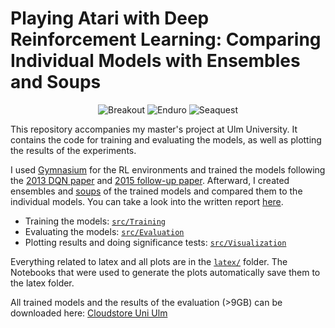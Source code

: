 # Playing Atari with Deep Reinforcement Learning: Comparing Individual Models with Ensembles and Soups

<div align='center'>

![Breakout](https://gymnasium.farama.org/_images/breakout.gif)
![Enduro](https://gymnasium.farama.org/_images/enduro.gif)
![Seaquest](https://gymnasium.farama.org/_images/seaquest.gif)

</div>

This repository accompanies my master's project at Ulm University. It contains the code for training and evaluating 
the models, as well as plotting the results of the experiments.

I used [Gymnasium](https://gymnasium.farama.org/index.html) for the RL environments and trained the 
models following the [2013 DQN paper](https://arxiv.org/abs/1312.5602) and 
[2015 follow-up paper](https://training.incf.org/sites/default/files/2023-05/Human-level%20control%20through%20deep%20reinforcement%20learning.pdf).
Afterward, I created ensembles and [soups](https://proceedings.mlr.press/v162/wortsman22a.html) of the trained models and compared them
to the individual models. You can take a look into the written report [here](latex/DeepReinforcementLearning.pdf).

- Training the models: [`src/Training`](src/Training)
- Evaluating the models: [`src/Evaluation`](src/Evaluation)
- Plotting results and doing significance tests: [`src/Visualization`](src/Visualization)

Everything related to latex and all plots are in the [`latex/`](latex) folder. The Notebooks that were used to generate
the plots automatically save them to the latex folder.

All trained models and the results of the evaluation (>9GB) can be downloaded here: 
[Cloudstore Uni Ulm](https://cloudstore.uni-ulm.de/s/3fNHPR2kQowbdjz)
